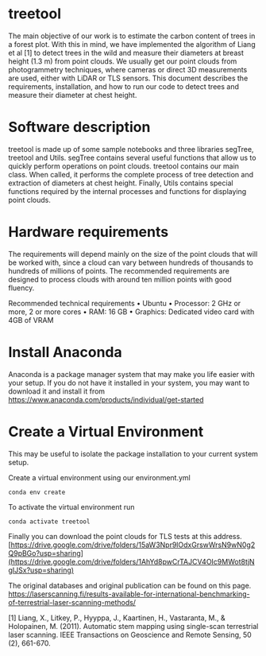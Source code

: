 # treetool


The main objective of our work is to estimate the carbon content of trees in a forest plot. With this in mind, we have implemented the algorithm of Liang et al [1] to detect trees in the wild and measure their diameters at breast height (1.3 m) from point clouds. We usually get our point clouds from photogrammetry techniques, where cameras or direct 3D measurements are used, either with LiDAR or TLS sensors. This document describes the requirements, installation, and how to run our code to detect trees and measure their diameter at chest height.

# Software description

treetool is made up of some sample notebooks and three libraries segTree, treetool and Utils. segTree contains several useful functions that allow us to quickly perform operations on point clouds. treetool contains our main class. When called, it performs the complete process of tree detection and extraction of diameters at chest height. Finally, Utils contains special functions required by the internal processes and functions for displaying point clouds.

# Hardware requirements
The requirements will depend mainly on the size of the point clouds that will be worked with, since a cloud can vary between hundreds of thousands to hundreds of millions of points. The recommended requirements are designed to process clouds with around ten million points with good fluency.

Recommended technical requirements
• Ubuntu
• Processor: 2 GHz or more, 2 or more cores
• RAM: 16 GB
• Graphics: Dedicated video card with 4GB of VRAM


# Install Anaconda
Anaconda is a package manager system that may make you life easier with your setup. If you do not have it installed in your system, you may want to download it and install it from https://www.anaconda.com/products/individual/get-started


# Create a Virtual Environment

This may be useful to isolate the package installation to your current system setup.

Create a virtual environment using our environment.yml

```
conda env create
```

To activate the virtual environment run
```
conda activate treetool
```


Finally you can download the point clouds for TLS tests at this address.
[https://drive.google.com/drive/folders/15aW3Npr9lOdxGrswWrsN9wN0g2Q9pBGo?usp=sharing](https://drive.google.com/drive/folders/1AhYd8pwCrTAJCV4OIc9MWot8tjNgIJSx?usp=sharing)

The original databases and original publication can be found on this page.
https://laserscanning.fi/results-available-for-international-benchmarking-of-terrestrial-laser-scanning-methods/


[1] Liang, X., Litkey, P., Hyyppa, J., Kaartinen, H., Vastaranta, M., & Holopainen, M. (2011). Automatic stem mapping using single-scan terrestrial laser scanning. IEEE Transactions on Geoscience and Remote Sensing, 50 (2), 661-670.
